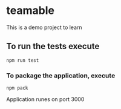 # teamable
This is a demo project to learn


## To run the tests execute

    npm run test

### To package the application, execute 

    npm pack

Application runes on port 3000
